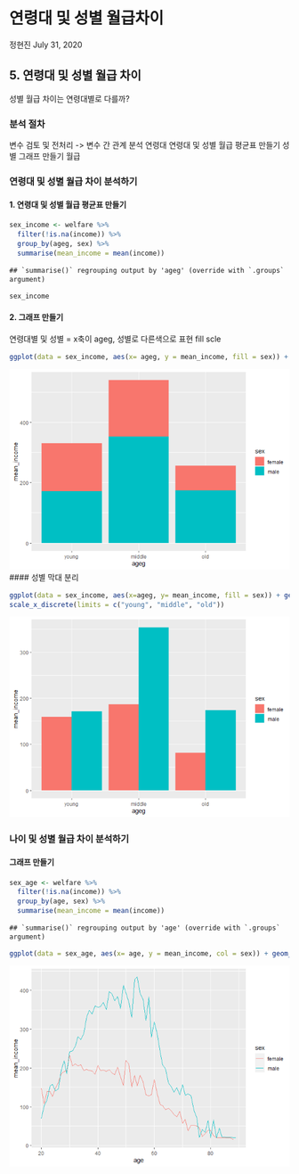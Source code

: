 연령대 및 성별 월급차이
================
정현진
July 31, 2020

## 5\. 연령대 및 성별 월급 차이

성별 월급 차이는 연령대별로 다를까?

### 분석 절차

변수 검토 및 전처리 -\> 변수 간 관계 분석 연령대 연령대 및 성별 월급 평균표 만들기 성별 그래프 만들기 월급

### 연령대 및 성별 월급 차이 분석하기

#### 1\. 연령대 및 성별 월급 평균표 만들기

``` r
sex_income <- welfare %>% 
  filter(!is.na(income)) %>% 
  group_by(ageg, sex) %>% 
  summarise(mean_income = mean(income))
```

    ## `summarise()` regrouping output by 'ageg' (override with `.groups` argument)

``` r
sex_income
```

#### 2\. 그래프 만들기

연령대별 및 성별 = x축이 ageg, 성별로 다른색으로 표현 fill scle

``` r
ggplot(data = sex_income, aes(x= ageg, y = mean_income, fill = sex)) + geom_col() + scale_x_discrete(limits = c("young", "middle", "old"))
```

![](welfare05_files/figure-gfm/unnamed-chunk-3-1.png)<!-- --> \#\#\#\#
성별 막대 분리

``` r
ggplot(data = sex_income, aes(x=ageg, y= mean_income, fill = sex)) + geom_col(position= "dodge") +
scale_x_discrete(limits = c("young", "middle", "old"))
```

![](welfare05_files/figure-gfm/unnamed-chunk-4-1.png)<!-- -->

### 나이 및 성별 월급 차이 분석하기

#### 그래프 만들기

``` r
sex_age <- welfare %>% 
  filter(!is.na(income)) %>% 
  group_by(age, sex) %>% 
  summarise(mean_income = mean(income))
```

    ## `summarise()` regrouping output by 'age' (override with `.groups` argument)

``` r
ggplot(data = sex_age, aes(x= age, y = mean_income, col = sex)) + geom_line()
```

![](welfare05_files/figure-gfm/unnamed-chunk-5-1.png)<!-- -->
